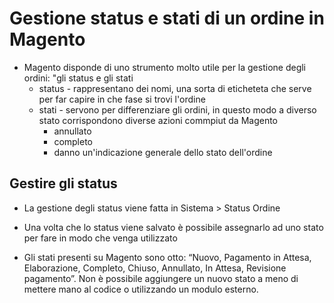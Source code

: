 # Gestione status e stati di un ordine in Magento

+ Magento disponde di uno strumento molto utile per la gestione degli ordini: "gli status e gli stati
    + status - rappresentano dei nomi, una sorta di eticheteta che serve per far capire in che fase si trovi l'ordine
    + stati - servono per differenziare gli ordini, in questo modo a diverso stato corrispondono diverse azioni commpiut da Magento
        + annullato
        + completo
        + danno un'indicazione generale dello stato dell'ordine


## Gestire gli status
+ La gestione degli status viene fatta in Sistema > Status Ordine 
+ Una volta che lo status viene salvato è possibile assegnarlo ad uno stato per fare in modo che venga utilizzato


+ Gli stati presenti su Magento sono otto: “Nuovo, Pagamento in Attesa, Elaborazione, Completo, Chiuso, Annullato, In Attesa, Revisione pagamento”. Non è possibile aggiungere un nuovo stato a meno di mettere mano al codice o utilizzando un modulo esterno.

